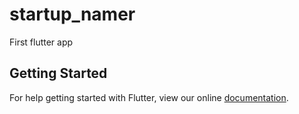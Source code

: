 # startup_namer

First flutter app

## Getting Started

For help getting started with Flutter, view our online
[documentation](https://flutter.io/).
